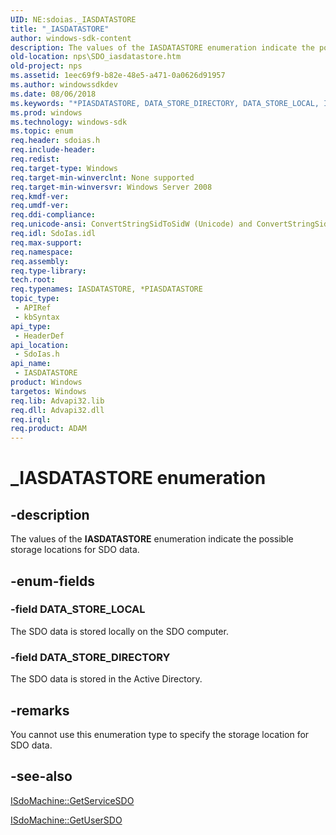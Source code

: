 ```yaml
---
UID: NE:sdoias._IASDATASTORE
title: "_IASDATASTORE"
author: windows-sdk-content
description: The values of the IASDATASTORE enumeration indicate the possible storage locations for SDO data.
old-location: nps\SDO_iasdatastore.htm
old-project: nps
ms.assetid: 1eec69f9-b82e-48e5-a471-0a0626d91957
ms.author: windowssdkdev
ms.date: 08/06/2018
ms.keywords: "*PIASDATASTORE, DATA_STORE_DIRECTORY, DATA_STORE_LOCAL, IASDATASTORE, IASDATASTORE enumeration [Network Policy Server], PIASDATASTORE, PIASDATASTORE enumeration pointer [Network Policy Server], _IASDATASTORE, _sdo_iasdatastore, nps.SDO_iasdatastore, sdo.iasdatastore, sdoias/DATA_STORE_DIRECTORY, sdoias/DATA_STORE_LOCAL, sdoias/IASDATASTORE, sdoias/PIASDATASTORE"
ms.prod: windows
ms.technology: windows-sdk
ms.topic: enum
req.header: sdoias.h
req.include-header: 
req.redist: 
req.target-type: Windows
req.target-min-winverclnt: None supported
req.target-min-winversvr: Windows Server 2008
req.kmdf-ver: 
req.umdf-ver: 
req.ddi-compliance: 
req.unicode-ansi: ConvertStringSidToSidW (Unicode) and ConvertStringSidToSidA (ANSI)
req.idl: SdoIas.idl
req.max-support: 
req.namespace: 
req.assembly: 
req.type-library: 
tech.root: 
req.typenames: IASDATASTORE, *PIASDATASTORE
topic_type:
 - APIRef
 - kbSyntax
api_type:
 - HeaderDef
api_location:
 - SdoIas.h
api_name:
 - IASDATASTORE
product: Windows
targetos: Windows
req.lib: Advapi32.lib
req.dll: Advapi32.dll
req.irql: 
req.product: ADAM
---
```


# _IASDATASTORE enumeration


## -description


The values of the 
<b>IASDATASTORE</b> enumeration indicate the possible storage locations for SDO data.


## -enum-fields




### -field DATA_STORE_LOCAL

The SDO data is stored locally on the SDO computer.


### -field DATA_STORE_DIRECTORY

The SDO data is stored in the Active Directory.


## -remarks



You cannot use this enumeration type to specify the storage location for SDO data.




## -see-also




<a href="https://msdn.microsoft.com/265f034a-78be-4792-958e-80ad7a71d1a7">ISdoMachine::GetServiceSDO</a>



<a href="https://msdn.microsoft.com/c416c0db-836a-4056-bcd7-819f10923446">ISdoMachine::GetUserSDO</a>
 

 

